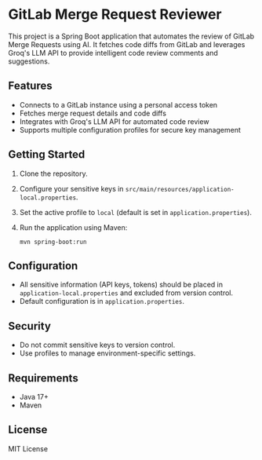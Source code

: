 # GitLab Merge Request Reviewer

This project is a Spring Boot application that automates the review of GitLab Merge Requests using AI. It fetches code diffs from GitLab and leverages Groq's LLM API to provide intelligent code review comments and suggestions.

## Features

- Connects to a GitLab instance using a personal access token
- Fetches merge request details and code diffs
- Integrates with Groq's LLM API for automated code review
- Supports multiple configuration profiles for secure key management

## Getting Started

1. Clone the repository.
2. Configure your sensitive keys in `src/main/resources/application-local.properties`.
3. Set the active profile to `local` (default is set in `application.properties`).
4. Run the application using Maven:

   ```
   mvn spring-boot:run
   ```

## Configuration

- All sensitive information (API keys, tokens) should be placed in `application-local.properties` and excluded from version control.
- Default configuration is in `application.properties`.

## Security

- Do not commit sensitive keys to version control.
- Use profiles to manage environment-specific settings.

## Requirements

- Java 17+
- Maven

## License

MIT License

